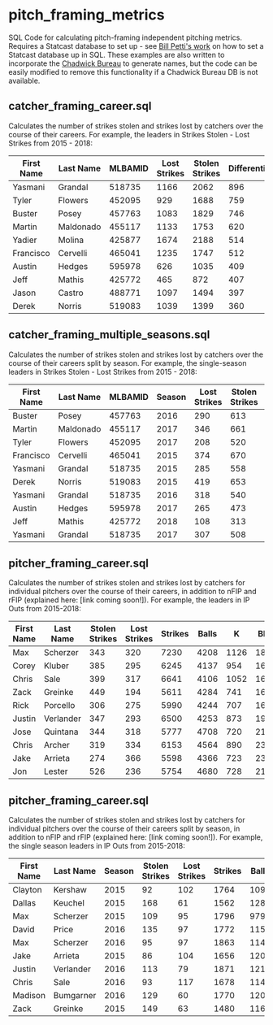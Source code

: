 # pitch_framing_metrics
SQL Code for calculating pitch-framing independent pitching metrics. Requires a Statcast database to set up  - see [Bill Petti's work](https://billpetti.github.io/2018-02-19-build-statcast-database-rstats/) on how to set a Statcast database up in SQL. These examples are also written to incorporate the [Chadwick Bureau](https://github.com/chadwickbureau) to generate names, but the code can be easily modified to remove this functionality if a Chadwick Bureau DB is not available.

## catcher_framing_career.sql
Calculates the number of strikes stolen and strikes lost by catchers over the course of their careers.
For example, the leaders in Strikes Stolen - Lost Strikes from 2015 - 2018:

| First Name | Last Name | MLBAMID | Lost Strikes | Stolen Strikes | Differential |
|------------|-----------|---------|--------------|----------------|--------------|
| Yasmani    | Grandal   | 518735  | 1166         | 2062           | 896          |
| Tyler      | Flowers   | 452095  | 929          | 1688           | 759          |
| Buster     | Posey     | 457763  | 1083         | 1829           | 746          |
| Martin     | Maldonado | 455117  | 1133         | 1753           | 620          |
| Yadier     | Molina    | 425877  | 1674         | 2188           | 514          |
| Francisco  | Cervelli  | 465041  | 1235         | 1747           | 512          |
| Austin     | Hedges    | 595978  | 626          | 1035           | 409          |
| Jeff       | Mathis    | 425772  | 465          | 872            | 407          |
| Jason      | Castro    | 488771  | 1097         | 1494           | 397          |
| Derek      | Norris    | 519083  | 1039         | 1399           | 360          |

## catcher_framing_multiple_seasons.sql
Calculates the number of strikes stolen and strikes lost by catchers over the course of their careers split by season.
For example, the single-season leaders in Strikes Stolen - Lost Strikes from 2015 - 2018:

| First Name | Last Name | MLBAMID | Season | Lost Strikes | Stolen Strikes | Differential |
|------------|-----------|---------|--------|--------------|----------------|--------------|
| Buster     | Posey     | 457763  | 2016   | 290          | 613            | 323          |
| Martin     | Maldonado | 455117  | 2017   | 346          | 661            | 315          |
| Tyler      | Flowers   | 452095  | 2017   | 208          | 520            | 312          |
| Francisco  | Cervelli  | 465041  | 2015   | 374          | 670            | 296          |
| Yasmani    | Grandal   | 518735  | 2015   | 285          | 558            | 273          |
| Derek      | Norris    | 519083  | 2015   | 419          | 653            | 234          |
| Yasmani    | Grandal   | 518735  | 2016   | 318          | 540            | 222          |
| Austin     | Hedges    | 595978  | 2017   | 265          | 473            | 208          |
| Jeff       | Mathis    | 425772  | 2018   | 108          | 313            | 205          |
| Yasmani    | Grandal   | 518735  | 2017   | 307          | 508            | 201          |

## pitcher_framing_career.sql

Calculates the number of strikes stolen and strikes lost by catchers for individual pitchers over the course of their careers, in addition to nFIP and rFIP (explained here: [link coming soon!]).
For example, the leaders in IP Outs from 2015-2018:

| First Name | Last Name | Stolen Strikes | Lost Strikes | Strikes | Balls | K    | BB  | IP Outs | HR  | HBP | FIP    | rFIP       | nFIP       |
|------------|-----------|----------------|--------------|---------|-------|------|-----|---------|-----|-----|--------|------------|------------|
| Max        | Scherzer  | 343            | 320          | 7230    | 4208  | 1126 | 185 | 2626    | 103 | 34  | 2.8575 | 2.88239197 | 2.9247536  |
| Corey      | Kluber    | 385            | 295          | 6245    | 4137  | 954  | 166 | 2546    | 90  | 26  | 2.9591 | 3.25182393 | 3.25447932 |
| Chris      | Sale      | 399            | 317          | 6641    | 4106  | 1052 | 162 | 2416    | 85  | 52  | 2.7067 | 2.96491612 | 2.99027433 |
| Zack       | Greinke   | 449            | 194          | 5611    | 4284  | 741  | 162 | 2357    | 90  | 11  | 3.4135 | 4.14531069 | 4.03335857 |
| Rick       | Porcello  | 306            | 275          | 5990    | 4244  | 707  | 165 | 2349    | 113 | 45  | 4.0248 | 4.1416498  | 4.13047807 |
| Justin     | Verlander | 347            | 293          | 6500    | 4253  | 873  | 192 | 2324    | 98  | 23  | 3.3733 | 3.38926177 | 3.40062035 |
| Jose       | Quintana  | 344            | 318          | 5777    | 4708  | 720  | 211 | 2284    | 86  | 25  | 3.657  | 4.01631791 | 3.92447678 |
| Chris      | Archer    | 319            | 334          | 6153    | 4564  | 890  | 239 | 2283    | 95  | 17  | 3.443  | 3.52433602 | 3.49570625 |
| Jake       | Arrieta   | 274            | 366          | 5598    | 4366  | 723  | 230 | 2274    | 70  | 29  | 3.4679 | 3.40623898 | 3.37320261 |
| Jon        | Lester    | 526            | 236          | 5754    | 4680  | 728  | 219 | 2274    | 87  | 23  | 3.679  | 4.55165232 | 4.33430989 |

## pitcher_framing_career.sql

Calculates the number of strikes stolen and strikes lost by catchers for individual pitchers over the course of their careers split by season, in addition to nFIP and rFIP (explained here: [link coming soon!]).
For example, the single season leaders in IP Outs from 2015-2018:

| First Name | Last Name | Season | Stolen Strikes | Lost Strikes | Strikes | Balls | K   | BB | IP Outs | HR | HBP | FIP    | rFIP       | nFIP       |
|------------|-----------|--------|----------------|--------------|---------|-------|-----|----|---------|----|-----|--------|------------|------------|
| Clayton    | Kershaw   | 2015   | 92             | 102          | 1764    | 1091  | 301 | 41 | 693     | 15 | 5   | 1.9695 | 2.22310539 | 2.25832311 |
| Dallas     | Keuchel   | 2015   | 168            | 61           | 1562    | 1289  | 215 | 51 | 690     | 17 | 2   | 2.9166 | 4.32664058 | 4.02074907 |
| Max        | Scherzer  | 2015   | 109            | 95           | 1796    | 979   | 276 | 32 | 685     | 27 | 5   | 2.7398 | 2.93101439 | 2.97598558 |
| David      | Price     | 2016   | 135            | 97           | 1772    | 1158  | 228 | 49 | 684     | 30 | 7   | 3.5944 | 3.69960167 | 3.70074579 |
| Max        | Scherzer  | 2016   | 95             | 97           | 1863    | 1145  | 284 | 54 | 683     | 31 | 6   | 3.2129 | 3.18288711 | 3.21705845 |
| Jake       | Arrieta   | 2015   | 86             | 104          | 1656    | 1202  | 235 | 46 | 681     | 10 | 6   | 2.3234 | 2.57414418 | 2.56696841 |
| Justin     | Verlander | 2016   | 113            | 79           | 1871    | 1213  | 252 | 56 | 680     | 30 | 8   | 3.4911 | 3.534849   | 3.54132989 |
| Chris      | Sale      | 2016   | 93             | 117          | 1678    | 1142  | 233 | 43 | 676     | 27 | 17  | 3.4355 | 3.56400819 | 3.57835575 |
| Madison    | Bumgarner | 2016   | 129            | 60           | 1770    | 1202  | 251 | 54 | 675     | 26 | 8   | 3.2448 | 3.59639081 | 3.56358724 |
| Zack       | Greinke   | 2015   | 149            | 63           | 1480    | 1161  | 199 | 39 | 665     | 14 | 5   | 2.7551 | 3.77555805 | 3.61197284 |
